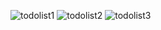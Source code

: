 ![todolist1](https://github.com/zi-young/todolist/assets/130470515/fcc671ea-c1e1-4f82-9ff2-8a8b4901de8e)
![todolist2](https://github.com/zi-young/todolist/assets/130470515/9ff3b13e-b708-4151-af29-5b7ba0cb3aba)
![todolist3](https://github.com/zi-young/todolist/assets/130470515/6460b845-02a3-4a42-8020-c12837e466b2)

